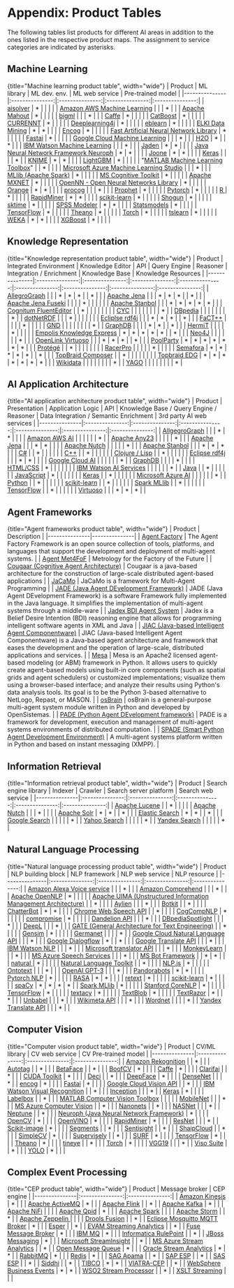 # Appendix: Product Tables

The following tables list products for different AI areas in addition to the ones listed in the respective product maps. The assignment to  service categories are indicated by asterisks.

## Machine Learning

{title="Machine learning product table", width="wide"}
|    Product    |    ML library    |    ML dev. env.    |    ML web service    |    Pre-trained model    |
|---------------|:---------------:|:---------------:|:---------------:|:---------------:|
|    [aisolver](http://sourceforge.net/projects/aisolver)    |    *    |        |        |        |
|    [Amazon AWS Machine Learning](https://aws.amazon.com/de/machine-learning)    |        |        |    *    |        |
|    [Apache Mahout](https://mahout.apache.org)    |    *    |        |        |        |
|    [bigml](https://bigml.com)    |        |        |    *    |        |
|    [Caffe](http://caffe.berkeleyvision.org)    |    *    |        |        |        |
|    [CatBoost](https://catboost.ai)    |    *    |        |        |        |
|    [CURRENNT](http://sourceforge.net/projects/currennt)    |    *    |        |        |        |
|    [Deeplearning4j](https://projects.eclipse.org/proposals/eclipse-deeplearning4j)    |    *    |        |        |        |
|    [eblearn](http://sourceforge.net/projects/eblearn)    |    *    |        |        |        |
|    [ELKI Data Mining](https://elki-project.github.io)    |    *    |    *    |        |        |
|    [Encog](http://www.heatonresearch.com/encog)    |    *    |        |        |        |
|    [Fast Artificial Neural Network Library](http://sourceforge.net/projects/fann)    |    *    |        |        |        |
|    [Fastai](https://github.com/fastai/fastai)    |    *    |        |        |        |
|    [Google Cloud Machine Learning](https://cloud.google.com/products/machine-learning)    |        |        |    *    |        |
|    [H2O](https://h2o.ai)    |    *    |        |    *    |        |
|    [IBM Watson Machine Learning](https://www.ibm.com/cloud/watson-studio)    |        |        |    *    |        |
|    [Jaden](http://sourceforge.net/projects/jaden)    |    *    |    *    |        |        |
|    [Java Neural Network Framework Neuroph](http://sourceforge.net/projects/neuroph)    |    *    |    *    |        |        |
|    [Joone](http://sourceforge.net/projects/joone)    |    *    |    *    |        |        |
|    [Keras](https://keras.io)    |        |        |        |    *    |
|    [KNIME](https://www.knime.com)    |    *    |    *    |        |        |
|    [LightGBM](https://mljar.com/machine-learning/lightgbm/)    |    *    |        |        |        |
|    "[MATLAB 
Machine Learning Toolbox](https://www.mathworks.com/products/statistics.html)"    |        |    *    |        |        |
|    [Microsoft Azure Machine Learning Studio](https://azure.microsoft.com/de-de/services/machine-learning-studio)    |        |        |    *    |        |
|    [MLlib (Apache Spark)](http://spark.apache.org/mllib)    |    *    |        |        |        |
|    [MS Cognitive Toolkit](https://docs.microsoft.com/en-us/cognitive-toolkit)    |    *    |        |        |        |
|    [Apache MXNET](https://mxnet.apache.org)    |    *    |        |        |        |
|    [OpenNN - Open Neural Networks Library](http://sourceforge.net/projects/opennn)    |    *    |        |        |        |
|    [Orange](https://orangedatamining.com)    |    *    |    *    |        |        |
|    [procog](http://precog.com)    |        |        |    *    |        |
|    [Prophet](https://facebook.github.io/prophet)    |    *    |        |        |        |
|    [Pytorch](https://pytorch.org)    |    *    |        |        |        |
|    [R ](https://www.r-project.org)    |    *    |        |        |        |
|    [RapidMiner](https://rapidminer.com)    |    *    |    *    |        |        |
|    [scikit-learn](http://scikit-learn.org)    |    *    |        |        |        |
|    [Shogun](https://github.com/shogun-toolbox/shogun)    |    *    |        |        |        |
|    [sktime](https://www.sktime.org)    |    *    |        |        |        |
|    [SPSS Modeler](https://www.ibm.com/analytics/spss-statistics-software)    |    *    |    *    |        |        |
|    [Statsmodels](https://www.statsmodels.org)    |    *    |        |        |        |
|    [TensorFlow](https://www.tensorflow.org)    |    *    |        |        |        |
|    [Theano](https://pypi.org/project/Theano)    |    *    |        |        |        |
|    [Torch](http://torch.ch)    |    *    |        |        |        |
|    [tslearn](https://github.com/tslearn-team/tslearn)    |    *    |        |        |        |
|    [WEKA](http://www.cs.waikato.ac.nz/ml/weka)    |    *    |    *    |        |        |
|    [XGBoost](https://github.com/dmlc/xgboost)    |    *    |        |        |        |

## Knowledge Representation

{title="Knowledge representation product table", width="wide"}
|    Product    |    Integrated Environment    |    Knowledge Editor    |    API    |    Query Engine    |    Reasoner    |    Integration / Enrichment    |    Knowledge Base    |    Knowledge Resources    |
|---------------|:---------------:|:---------------:|:---------------:|:---------------:|:---------------:|:---------------:|:---------------:|:---------------:|
|	[AllegroGraph](https://allegrograph.com)	|		|		|	*	|	*	|	*	|		|	*	|		|
|	[Apache Jena](https://jena.apache.org)	|		|		|	*	|	*	|	*	|		|	*	|		|
|	[Apache Jena Fuseki](https://jena.apache.org/documentation/fuseki2)	|		|		|		|	*	|		|		|		|		|
|	[Apache Stanbol](https://stanbol.apache.org)	|		|		|	*	|	*	|	*	|	*	|	*	|		|
|	[Cognitum FluentEditor](https://www.cognitum.eu/semantics/FluentEditor)	|		|	*	|		|		|		|		|		|		|
|	[CYC](http://www.cyc.com)	|		|		|		|		|		|		|		|	*	|
|	[DBpedia](https://wiki.dbpedia.org)	|		|		|		|		|		|		|		|	*	|
|	[dotNetRDF](https://www.dotnetrdf.org)	|		|		|	*	|		|		|		|		|		|
|	[Ecliplse rdf4j](https://rdf4j.org)	|		|		|	*	|	*	|	*	|		|	*	|		|
|	[FaCT++](http://owl.man.ac.uk/factplusplus)	|		|		|		|		|	*	|		|		|		|
|	[GND](https://www.dnb.de/EN/Professionell/Standardisierung/GND/gnd_node.html)	|		|		|		|		|		|		|		|	*	|
|	[GraphDB](http://www.ontotext.com/products/ontotext-graphdb)	|		|		|		|	*	|	*	|		|	*	|		|
|	[HermiT](http://hermit-reasoner.com)	|		|		|		|		|	*	|		|		|		|
|	[Empolis Knowledge Express](https://knowledge.express/en/knowledge-graph-2/)	|	*	|	*	|	*	|	*	|	*	|		|	*	|		|
|	[Neo4J](https://neo4j.com)	|		|		|		|		|		|		|	*	|		|
|	[OpenLink Virtuoso](https://virtuoso.openlinksw.com)	|		|		|	*	|	*	|	*	|		|	*	|		|
|	[PoolParty](https://www.poolparty.biz)	|	*	|	*	|	*	|	*	|	*	|	*	|	*	|		|
|	[Protégé](http://protege.stanford.edu)	|		|	*	|		|		|		|		|		|		|
|	[RacerPro](http://franz.com/agraph/racer)	|		|		|		|		|	*	|		|		|		|
|	[Semafora](https://www.semafora-systems.com)	|	*	|	*	|	*	|	*	|	*	|		|	*	|		|
|	[TopBraid Composer](https://archive.topquadrant.com/products/topbraid-composer)	|		|	*	|		|		|		|		|		|		|
|	[Topbraid EDG](https://archive.topquadrant.com/products/topbraid-enterprise-data-governance)	|	*	|	*	|	*	|	*	|	*	|	*	|	*	|		|
|	[Wikidata](https://www.wikidata.org)	|		|		|		|		|		|		|		|	*	|
|	[YAGO](https://www.mpi-inf.mpg.de/departments/databases-and-information-systems/research/yago-naga/yago)	|		|		|		|		|		|		|		|	*	|


## AI Application Architecture

{title="AI application architecture product table", width="wide"}
|    Product    |    Presentation    |    Application Logic    |    API    |    Knowledge Base / Query Engine / Reasoner    |    Data Integration / Semantic Enrichment    |    3rd party AI web services    |
|---------------|:---------------:|:---------------:|:---------------:|:---------------:|:---------------:|:---------------:|
|	[AllgegroGraph](https://franz.com/agraph/allegrograph)	|		|		|	*	|	*	|		|		|
|	[Amazon AWS AI](https://aws.amazon.com/ai)	|		|		|		|		|		|	*	|
|	[Apache Any23](https://any23.apache.org)	|		|		|		|		|	*	|		|
|	[Apache Jena](https://jena.apache.org)	|		|		|	*	|	*	|		|		|
|	[Apache Nutch](http://nutch.apache.org)	|		|		|		|		|	*	|		|
|	[Apache Stanbol](https://stanbol.apache.org)	|		|		|	*	|	*	|	*	|		|
|	[C#]()	|		|	*	|		|		|		|		|
|	[C++]()	|		|	*	|		|		|		|		|
|	[Clojure / Lisp]()	|		|	*	|		|		|		|		|
|	[Eclipse rdf4j](http://rdf4j.org)	|		|		|	*	|	*	|		|		|
|	[Google Cloud AI](https://cloud.google.com/products/ai)	|		|		|		|		|		|	*	|
|	[GraphDB](https://www.ontotext.com/products/graphdb)	|		|		|		|	*	|		|		|
|	[HTML/CSS]()	|	*	|		|		|		|		|		|
|	[IBM Watson AI Services](https://www.ibm.com/watson/products-services)	|		|		|		|		|		|	*	|
|	[Java]()	|		|	*	|		|		|		|		|
|	[JavaScript]()	|	*	|		|		|		|		|		|
|	[Keras](https://keras.io)	|		|	*	|		|		|		|		|
|	[Microsoft Azure AI](https://www.microsoft.com/AI)	|		|		|		|		|		|	*	|
|	[Python]()	|		|	*	|		|		|		|		|
|	[scikit-learn](https://scikit-learn.org)	|		|	*	|		|		|		|		|
|	[Spark MLlib](https://spark.apache.org/mllib)	|		|	*	|		|		|		|		|
|	[TensorFlow](https://www.tensorflow.org)	|		|	*	|		|		|		|		|
|	[Virtuoso](http://virtuoso.openlinksw.com)	|		|		|	*	|	*	|	*	|		|




## Agent Frameworks

{title="Agent frameworks product table", width="wide"}
|    Product    |    Description    |
|---------------|---------------|
|	[Agent Factory](https://sourceforge.net/projects/agentfactory)	|	The Agent Factory Framework is an open source collection of tools, platforms, and languages that support the development and deployment of multi-agent systems.	|
|	[Agent Met4FoF](https://www.ptb.de/empir2018/met4fof/software/multi-agent-framework-agentmet4fof)	|	Metrology for the Factory of the Future	|
|	[Cougaar (Cognitive Agent Architecture)](https://www.cougaarsoftware.com)	|	Cougaar is a java-based architecture for the construction of large-scale distributed agent-based applications	|
|	[JaCaMo](http://jacamo.sourceforge.net)	|	JaCaMo is a framework for Multi-Agent Programming	|
|	[JADE (Java Agent DEvelopment Framework)](https://jade.tilab.com)	|	JADE (Java Agent DEvelopment Framework) is a software Framework fully implemented in the Java language. It simplifies the implementation of multi-agent systems through a middle-ware	|
|	[Jadex BDI Agent System](http://sourceforge.net/projects/jadex)	|	Jadex is a Belief Desire Intention (BDI) reasoning engine that allows for programming intelligent software agents in XML and Java	|
|	[JIAC (Java-based Intelligent Agent Componentware)](http://www.jiac.de/agent-frameworks)	|	JIAC (Java-based Intelligent Agent Componentware) is a Java-based agent architecture and framework that eases the development and the operation of large-scale, distributed applications and services. 	|
|	[Mesa](https://github.com/projectmesa/mesa/)	|	Mesa is an Apache2 licensed agent-based modeling (or ABM) framework in Python. It allows users to quickly create agent-based models using built-in core components (such as spatial grids and agent schedulers) or customized implementations; visualize them using a browser-based interface; and analyze their results using Python's data analysis tools. Its goal is to be the Python 3-based alternative to NetLogo, Repast, or MASON.	|
|	[osBrain](https://github.com/opensistemas-hub/osbrain)	|	osBrain is a general-purpose multi-agent system module written in Python and developed by OpenSistemas.	|
|	[PADE (Python Agent DEvelopment framework)](https://pade.readthedocs.io)	|	PADE is a framework for development, execution and management of multi-agent systems environments of distributed computation.	|
|	[SPADE (Smart Python Agent Development Environment)](https://github.com/javipalanca/spade)	|	A multi-agent systems platform written in Python and based on instant messaging (XMPP).	|



## Information Retrieval

{title="Information retrieval product table", width="wide"}
|    Product    |    Search engine library    |    Indexer    |    Crawler    |    Search server platform    |    Search web service    |
|---------------|:---------------:|:---------------:|:---------------:|:---------------:|:---------------:|
|	[Apache Lucene](http://lucene.apache.org)	|		|	*	|		|		|		|
|	[Apache Nutch](http://nutch.apache.org)	|		|		|	*	|		|		|
|	[Apache Solr](https://solr.apache.org)	|	*	|	*	|		|	*	|		|
|	[Elastic Search](https://www.elastic.co)	|	*	|	*	|		|	*	|		|
|	[Google Search](https://www.google.com)	|		|		|		|		|	*	|
|	[Yahoo Search](https://yahoo.com)	|		|		|		|		|	*	|
|	[Yandex Search](https://www.yandex.com)	|		|		|		|		|	*	|




## Natural Language Processing

{title="Natural language processing product table", width="wide"}
|    Product    |    NLP building block    |    NLP framework    |    NLP web service    |    NLP resource    |
|---------------|:---------------:|:---------------:|:---------------:|:---------------:|
|	[Amazon Alexa Voice service](https://developer.amazon.com/de/alexa-voice-service)	|		|		|	*	|		|
|	[Amazon Comprehend](https://aws.amazon.com/de/comprehend)	|		|		|	*	|		|
|	[Apache OpenNLP](https://opennlp.apache.org)	|	*	|		|		|		|
|	[Apache UIMA (Unstructured Information Management Architecture)](https://uima.apache.org)	|		|	*	|		|		|
|	[Aylien](https://aylien.com)	|		|		|	*	|		|
|	[Botkit](https://github.com/howdyai/botkit)	|		|	*	|		|		|
|	[ChatterBot](https://github.com/gunthercox/ChatterBot)	|	*	|	*	|		|		|
|	[Chrome Web Speech API](https://developers.google.com/web/updates/2013/01/Voice-Driven-Web-Apps-Introduction-to-the-Web-Speech-API?hl=en)	|		|	*	|		|		|
|	[CogCompNLP](https://github.com/CogComp/cogcomp-nlp)	|	*	|		|		|		|
|	[compromise](https://www.npmjs.com/package/compromise)	|	*	|		|		|		|
|	[Dandelion API](https://dandelion.eu)	|		|		|	*	|		|
|	[DBpediaSpotlight](https://www.dbpedia-spotlight.org)	|		|		|	*	|		|
|	[DeepL](https://www.deepl.com/translator)	|		|		|	*	|		|
|	[GATE (General Architecture for Text Engineering)](https://gate.ac.uk)	|		|	*	|		|		|
|	[Gensim](https://github.com/RaRe-Technologies/gensim)	|	*	|		|		|		|
|	[Germanet](http://www.sfs.uni-tuebingen.de/GermaNet)	|		|		|		|	*	|
|	[Google Cloud Natural Language API](https://cloud.google.com/natural-language)	|		|		|	*	|		|
|	[Google Dialogflow](https://dialogflow.com)	|	*	|		|	*	|		|
|	[Google Translate API](https://cloud.google.com/translate)	|		|		|	*	|		|
|	[IBM Watson NLP](https://cloud.ibm.com/catalog/services/natural-language-understanding)	|		|		|	*	|		|
|	[Microsoft translator API](https://www.microsoft.com/en-us/translator/business/translator-api)	|		|		|	*	|		|
|	[MonkeyLearn](https://monkeylearn.com)	|		|		|	*	|		|
|	[MS Azure Speech Services](https://azure.microsoft.com/de-de/services/cognitive-services/speech)	|		|		|	*	|		|
|	[MS Bot Framework](https://dev.botframework.com)	|		|	*	|	*	|		|
|	[natural ](https://www.npmjs.com/package/natural)	|	*	|		|		|		|
|	[Natural Language Toolkit](https://www.nltk.org)	|		|	*	|		|		|
|	[NLP.js](https://www.npmjs.com/package/node-nlp)	|	*	|		|		|		|
|	[Ontotext](https://www.ontotext.com)	|		|		|	*	|		|
|	[OpenAI GPT-3](https://openai.com/api)	|		|		|	*	|		|
|	[Pandorabots](https://home.pandorabots.com)	|	*	|	*	|		|		|
|	[Pytorch NLP](https://pytorchnlp.readthedocs.io)	|	*	|		|		|		|
|	[RASA](https://rasa.com)	|	*	|	*	|		|		|
|	[retext](https://www.npmjs.com/package/retext)	|	*	|		|		|		|
|	[scikit-learn](https://scikit-learn.org)	|	*	|		|		|		|
|	[spaCy](https://spacy.io)	|	*	|	*	|	*	|	*	|
|	[Spark MLlib](https://spark.apache.org/mllib)	|	*	|		|		|		|
|	[Stanford CoreNLP](https://stanfordnlp.github.io/CoreNLP)	|	*	|		|		|		|
|	[TensorFlow](https://www.tensorflow.org)	|	*	|		|		|		|
|	[textacy](https://readthedocs.org/projects/textacy)	|	*	|		|		|		|
|	[TextBlob](https://textblob.readthedocs.io)	|	*	|		|		|		|
|	[TextRazor](https://www.textrazor.com)	|	*	|		|	*	|		|
|	[Unbabel](https://unbabel.com)	|		|		|	*	|		|
|	[Wikimeta API](https://www.programmableweb.com/api/wikimeta)	|		|		|	*	|		|
|	[Wordnet](http://wordnet.princeton.edu)	|		|		|		|	*	|
|	[Yandex Translate API](https://api.yandex.com/translate)	|		|		|	*	|		|



## Computer Vision

{title="Computer vision product table", width="wide"}
|    Product    |    CV/ML library    |        CV web service    |    CV Pre-trained model    |
|---------------|:---------------:|:---------------:|:---------------:|
|	[Amazon Rekognition](https://aws.amazon.com/rekognition)	|		|	*	|		|
|	[Autotag](http://autokeyword.me/demo/?key=common)	|		|	*	|		|
|	[BetaFace](http://www.betaface.com)	|		|	*	|		|
|	[BoofCV](http://boofcv.org)	|	*	|		|		|
|	[Caffe](https://caffe.berkeleyvision.org)	|	*	|		|		|
|	[Clarifai](http://www.clarifai.com)	|		|	*	|		|
|	[CUDA Toolkit](https://developer.nvidia.com/cuda-toolkit)	|	*	|		|		|
|	[Deci](https://deci.ai)	|		|	*	|		|
|	[DeepFace](https://github.com/serengil/deepface)	|	*	|		|		|
|	[DenseNet](https://keras.io/applications/#densenet)	|		|		|	*	|
|	[encog](http://www.heatonresearch.com/encog)	|	*	|		|		|
|	[Fastai](https://www.fast.ai)	|	*	|		|		|
|	[Google Cloud Vision API](https://cloud.google.com/vision)	|		|	*	|		|
|	[IBM Watson Visual Recognition](https://www.ibm.com/watson/services/visual-recognition)	|		|	*	|		|
|	[Inception](https://keras.io/applications/#inceptionv3)	|		|		|	*	|
|	[Keras](https://keras.io)	|	*	|		|		|
|	[Labelbox](https://labelbox.com)	|		|	*	|		|
|	[MATLAB Computer Vision Toolbox](https://www.mathworks.com/products/computer-vision.html)	|		|		|		|
|	[MobileNet](https://keras.io/applications/#mobilenetv2)	|		|		|	*	|
|	[MS Azure Computer Vision](https://azure.microsoft.com/en-us/services/cognitive-services/computer-vision)	|		|	*	|		|
|	[Nanonets](https://nanonets.com)	|		|	*	|		|
|	[NASNet](https://keras.io/applications/#nasnet)	|		|		|	*	|
|	[Neptune](https://neptune.ai)	|		|	*	|		|
|	[Neuroph (Java Neural Network Framework)](http://neuroph.sourceforge.net)	|	*	|		|		|
|	[OpenCV](http://opencv.org)	|	*	|		|		|
|	[OpenVINO](https://docs.openvino.ai)	|	*	|		|		|
|	[RapidMiner](https://rapidminer.com)	|	*	|		|		|
|	[ResNet](https://keras.io/applications/#resnet)	|		|		|	*	|
|	[Scikit-image](https://scikit-image.org)	|	*	|		|		|
|	[Segments](https://segments.ai)	|		|	*	|		|
|	[Sentisight]()	|		|	*	|		|
|	[ShaipCloud](https://www.shaip.com/shaipcloud-platform)	|		|	*	|		|
|	[SimpleCV](http://simplecv.org)	|	*	|		|		|
|	[Supervisely](https://supervise.ly)	|		|	*	|		|
|	[SURF](http://people.ee.ethz.ch/~surf)	|	*	|		|		|
|	[TensorFlow](https://www.tensorflow.org)	|	*	|		|		|
|	[Theano](https://pypi.org/project/Theano)	|	*	|		|		|
|	[tineye](https://www.tineye.com)	|		|	*	|		|
|	[Torch](http://torch.ch)	|	*	|		|		|
|	[VGG19](https://keras.io/applications/#vgg19)	|		|		|	*	|
|	[Viso Suite](https://viso.ai)	|		|	*	|		|
|	[YOLO](https://viso.ai/deep-learning/yolov3-overview)	|	*	|		|		|



## Complex Event Processing

{title="CEP product table", width="wide"}
|    Product    |    Message broker    |    CEP engine    |
|---------------|:---------------:|:---------------:|
|	[Amazon Kinesis](https://aws.amazon.com/kinesis)	|	*	|		|
|	[Apache ActiveMQ](http://activemq.apache.org)	|	*	|		|
|	[Apache Flink](https://flink.apache.org)	|		|	*	|
|	[Apache Kafka](https://kafka.apache.org)	|	*	|		|
|	[Apache NiFi](https://nifi.apache.org)	|		|		|
|	[Apache Qpid](https://qpid.apache.org)	|	*	|		|
|	[Apache Spark](https://spark.apache.org)	|		|		|
|	[Apache Storm](https://storm.apache.org)	|		|	*	|
|	[Apache Zeppelin ](https://zeppelin.apache.org/)	|		|		|
|	[Drools Fusion](https://www.drools.org)	|		|	*	|
|	[Eclipse Mosquitto MQTT Broker](https://mosquitto.org)	|	*	|		|
|	[Esper](http://www.espertech.com/esper)	|		|	*	|
|	[EVAM Streaming Analytics](http://evam.com)	|		|	*	|
|	[Fuse Message Broker](https://www.jboss.org/products/amq.html)	|	*	|		|
|	[IBM MQ](https://www.ibm.com/products/mq)	|	*	|		|
|	[Informatica RulePoint](https://www.informatica.com/products/data-integration/real-time-integration/rulepoint-complex-event-processing.html)	|		|	*	|
|	[JBoss Messaging](https://jbossmessaging.jboss.org)	|	*	|		|
|	[Microsoft StreamInsight](https://msdn.microsoft.com/en-us/library/ee391416(v=sql.111).aspx)	|		|	*	|
|	[MS Azure Stream Analytics](https://docs.microsoft.com/de-de/azure/stream-analytics/stream-analytics-introduction)	|		|	*	|
|	[Open Message Queue](https://javaee.github.io/openmq)	|	*	|		|
|	[Oracle Stream Analytics](http://www.oracle.com/technetwork/middleware/complex-event-processing/overview/index.html)	|	*	|	*	|
|	[RabbitMQ](https://www.rabbitmq.com)	|	*	|		|
|	[Redis](https://redis.io)	|	*	|		|
|	[SAG Apama](http://apamacommunity.com)	|		|	*	|
|	[SAP ESP](https://www.sap.com/products/complex-event-processing.html)	|		|	*	|
|	[SAS ESP](https://www.sas.com/en_us/software/event-stream-processing.html)	|		|	*	|
|	[Siddhi](http://siddhi.sourceforge.net)	|		|	*	|
|	[TIBCO](https://www.tibco.com/products/event-driven-applications)	|	*	|	*	|
|	[VIATRA-CEP](https://wiki.eclipse.org/VIATRA/CEP)	|		|	*	|
|	[WebSphere Business Events](https://www-01.ibm.com/software/integration/wbe)	|	*	|	*	|
|	[WSO2 Stream Processor](https://docs.wso2.com/display/SP400/Stream+Processor+Documentation)	|		|	*	|
|	[XSLT Streaming](https://www.w3.org/TR/xslt-30/#streaming-concepts)	|		|		|
